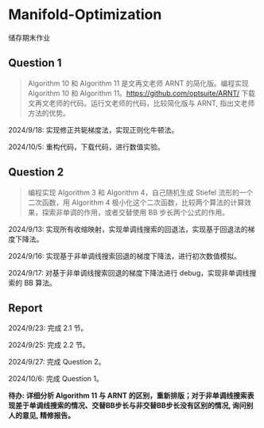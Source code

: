 # Manifold-Optimization

储存期末作业

## Question 1

> Algorithm 10 和 Algorithm 11 是文再文老师 ARNT 的简化版。编程实现 Algorithm 10 和 Algorithm 11。https://github.com/optsuite/ARNT/  下载文再文老师的代码。运行文老师的代码，比较简化版与 ARNT,  指出文老师方法的优势。

2024/9/18: 实现修正共轭梯度法，实现正则化牛顿法。

2024/10/5: 重构代码，下载代码，进行数值实验。

## Question 2

> 编程实现 Algorithm 3 和 Algorithm 4，自己随机生成 Stiefel 流形的一个二次函数，用  Algorithm 4 极小化这个二次函数，比较两个算法的计算效果，探索非单调的作用，或者交替使用 BB 步长两个公式的作用。

2024/9/13: 实现所有收缩映射，实现单调线搜索的回退法，实现基于回退法的梯度下降法。

2024/9/16: 实现基于非单调线搜索回退的梯度下降法，进行初次数值模拟。

2024/9/17: 对基于非单调线搜索回退的梯度下降法进行 debug，实现非单调线搜索的 BB 算法。

## Report

2024/9/23: 完成 2.1 节。

2024/9/25: 完成 2.2 节。

2024/9/27: 完成 Question 2。

2024/10/6: 完成 Question 1。

**待办: 详细分析 Algorithm 11 与 ARNT 的区别，重新排版；对于非单调线搜索表现差于单调线搜索的情况、交替BB步长与非交替BB步长没有区别的情况, 询问别人的意见, 精修报告。**